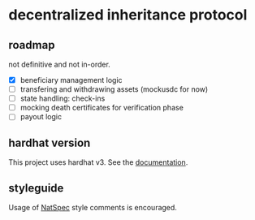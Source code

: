 # decentralized inheritance protocol

## roadmap

not definitive and not in-order.  

- [x] beneficiary management logic
- [ ] transfering and withdrawing assets (mockusdc for now)
- [ ] state handling: check-ins
- [ ] mocking death certificates for verification phase
- [ ] payout logic

## hardhat version

This project uses hardhat v3. See the [documentation](https://hardhat.org/docs/getting-started).

## styleguide

Usage of [NatSpec](https://docs.soliditylang.org/en/latest/natspec-format.html) style comments is encouraged.
